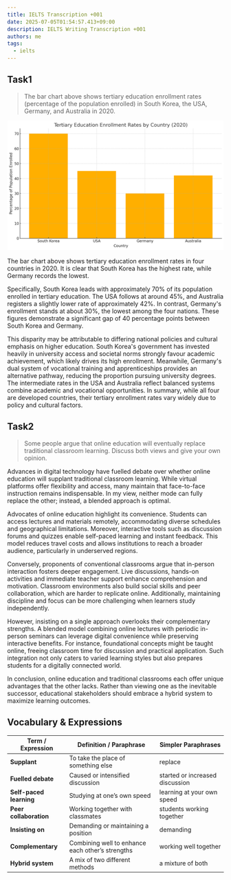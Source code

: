 ```yaml
---
title: IELTS Transcription +001
date: 2025-07-05T01:54:57.413+09:00
description: IELTS Writing Transcription +001
authors: me
tags:
  - ielts
---
```


## Task1

> The bar chart above shows tertiary education enrollment rates (percentage of the population enrolled) in South Korea, the USA, Germany, and Australia in 2020.

![task1](./assets/ielts-transcription-001.png)

The bar chart above shows tertiary education enrollment rates in four countries in 2020. It is clear that South Korea has the highest rate, while Germany records the lowest.

Specifically, South Korea leads with approximately 70% of its population enrolled in tertiary education. The USA follows at around 45%, and Australia registers a slightly lower rate of approximately 42%. In contrast, Germany's enrollment stands at about 30%, the lowest among the four nations. These figures demonstrate a significant gap of 40 percentage points between South Korea and Germany.

This disparity may be attributable to differing national policies and cultural emphasis on higher education. South Korea's government has invested heavily in university access and societal norms strongly favour academic achievement, which likely drives its high enrollment. Meanwhile, Germany's dual system of vocational training and apprenticeships provides an alternative pathway, reducing the proportion pursuing university degrees. The intermediate rates in the USA and Australia reflect balanced systems combine academic and vocational opportunities. In summary, while all four are developed countries, their tertiary enrollment rates vary widely due to policy and cultural factors.

## Task2

> Some people argue that online education will eventually replace traditional classroom learning. Discuss both views and give your own opinion.

Advances in digital technology have fuelled debate over whether online education will supplant traditional classroom learning. While virtual platforms offer flexibility and access, many maintain that face-to-face instruction remains indispensable. In my view, neither mode can fully replace the other; instead, a blended approach is optimal.

Advocates of online education highlight its convenience. Students can access lectures and materials remotely, accommodating diverse schedules and geographical limitations. Moreover, interactive tools such as discussion forums and quizzes enable self-paced learning and instant feedback. This model reduces travel costs and allows institutions to reach a broader audience, particularly in underserved regions.

Conversely, proponents of conventional classrooms argue that in-person interaction fosters deeper engagement. Live discussions, hands-on activities and immediate teacher support enhance comprehension and motivation. Classroom environments also build social skills and peer collaboration, which are harder to replicate online. Additionally, maintaining discipline and focus can be more challenging when learners study independently.

However, insisting on a single approach overlooks their complementary strengths. A blended model combining online lectures with periodic in-person seminars can leverage digital convenience while preserving interactive benefits. For instance, foundational concepts might be taught online, freeing classroom time for discussion and practical application. Such integration not only caters to varied learning styles but also prepares students for a digitally connected world.

In conclusion, online education and traditional classrooms each offer unique advantages that the other lacks. Rather than viewing one as the inevitable successor, educational stakeholders should embrace a hybrid system to maximize learning outcomes.

## Vocabulary & Expressions

| Term / Expression | Definition / Paraphrase | Simpler Paraphrases |
| --- | --- | --- |
| **Supplant** | To take the place of something else | replace |
| **Fuelled debate** | Caused or intensified discussion | started or increased discussion |
| **Self-paced learning** | Studying at one’s own speed | learning at your own speed |
| **Peer collaboration**  | Working together with classmates | students working together |
| **Insisting on** | Demanding or maintaining a position | demanding |
| **Complementary** | Combining well to enhance each other’s strengths | working well together |
| **Hybrid system** | A mix of two different methods | a mixture of both |
